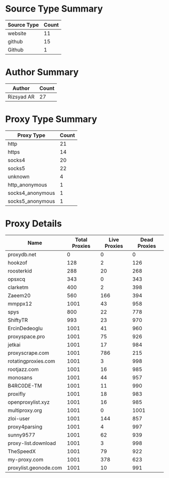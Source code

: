 # Source Type Summary

| Source Type | Count |
|-------------|-------|
| website | 11 |
| github | 15 |
| Github | 1 |


# Author Summary

| Author | Count |
|--------|-------|
| Rizsyad AR | 27 |


# Proxy Type Summary

| Proxy Type | Count |
|------------|-------|
| http | 21 |
| https | 14 |
| socks4 | 20 |
| socks5 | 22 |
| unknown | 4 |
| http_anonymous | 1 |
| socks4_anonymous | 1 |
| socks5_anonymous | 1 |


# Proxy Details

| Name | Total Proxies | Live Proxies | Dead Proxies |
|------|---------------|--------------|---------------|
| proxydb.net | 0 | 0 | 0 |
| hookzof | 128 | 2 | 126 |
| roosterkid | 288 | 20 | 268 |
| opsxcq | 343 | 0 | 343 |
| clarketm | 400 | 2 | 398 |
| Zaeem20 | 560 | 166 | 394 |
| mmppx12 | 1001 | 43 | 958 |
| spys | 800 | 22 | 778 |
| ShiftyTR | 993 | 23 | 970 |
| ErcinDedeoglu | 1001 | 41 | 960 |
| proxyspace.pro | 1001 | 75 | 926 |
| jetkai | 1001 | 17 | 984 |
| proxyscrape.com | 1001 | 786 | 215 |
| rotatingproxies.com | 1001 | 3 | 998 |
| rootjazz.com | 1001 | 16 | 985 |
| monosans | 1001 | 44 | 957 |
| B4RC0DE-TM | 1001 | 11 | 990 |
| proxifly | 1001 | 18 | 983 |
| openproxylist.xyz | 1001 | 16 | 985 |
| multiproxy.org | 1001 | 0 | 1001 |
| zloi-user | 1001 | 144 | 857 |
| proxy4parsing | 1001 | 4 | 997 |
| sunny9577 | 1001 | 62 | 939 |
| proxy-list.download | 1001 | 3 | 998 |
| TheSpeedX | 1001 | 79 | 922 |
| my-proxy.com | 1001 | 378 | 623 |
| proxylist.geonode.com | 1001 | 10 | 991 |

